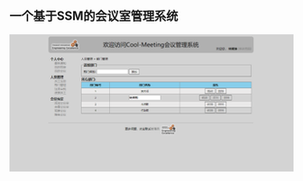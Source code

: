## 一个基于SSM的会议室管理系统
![会议室管理系统](https://github.com/stanedward1/MyPicture/blob/master/2021/08/coolmeeting_index.jpg)